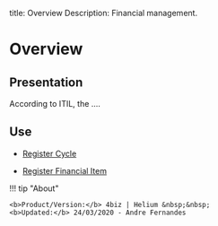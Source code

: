 title: Overview
Description: Financial management.
# Overview

Presentation
----------------

According to ITIL, the ....

Use
-------

- [Register Cycle](/en-us/4biz-helium/processes/financial/use/register-cycle.html)

- [Register Financial Item](/en-us/4biz-helium/processes/financial/use/register-financial-item.html)

!!! tip "About"

    <b>Product/Version:</b> 4biz | Helium &nbsp;&nbsp;
    <b>Updated:</b> 24/03/2020 - Andre Fernandes
